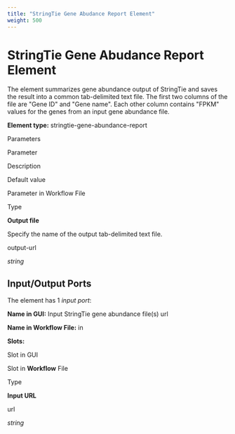 ```yaml
---
title: "StringTie Gene Abudance Report Element"
weight: 500
---
```



# StringTie Gene Abudance Report Element

The element summarizes gene abundance output of StringTie and saves the result into a common tab-delimited text file. The first two columns of the file are "Gene ID" and "Gene name". Each other column contains "FPKM" values for the genes from an input gene abundance file.

**Element type:** stringtie-gene-abundance-report

Parameters

Parameter

Description

Default value

Parameter in Workflow File

Type

**Output file**

Specify the name of the output tab-delimited text file.



output-url

_string_

Input/Output Ports
------------------

The element has 1 _input port_:

**Name in GUI:** Input StringTie gene abundance file(s) url

**Name in Workflow File:** in

**Slots:**

Slot in GUI

Slot in **Workflow** File

Type

**Input URL**

url

_string_
